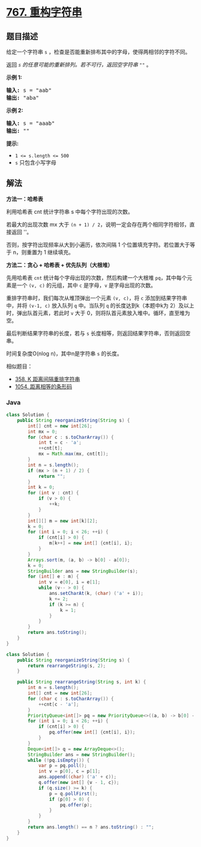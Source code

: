 # [767. 重构字符串](https://leetcode.cn/problems/reorganize-string)

## 题目描述

<p>给定一个字符串&nbsp;<code>s</code>&nbsp;，检查是否能重新排布其中的字母，使得两相邻的字符不同。</p>

<p>返回<em> <code>s</code>&nbsp;的任意可能的重新排列。若不可行，返回空字符串&nbsp;<code>""</code></em>&nbsp;。</p>

<p><strong>示例&nbsp;1:</strong></p>

<pre>
<strong>输入:</strong> s = "aab"
<strong>输出:</strong> "aba"
</pre>

<p><strong>示例 2:</strong></p>

<pre>
<strong>输入:</strong> s = "aaab"
<strong>输出:</strong> ""
</pre>

<p><strong>提示:</strong></p>

<ul>
	<li><code>1 &lt;= s.length &lt;= 500</code></li>
	<li><code>s</code> 只包含小写字母</li>
</ul>

## 解法

**方法一：哈希表**

利用哈希表 cnt 统计字符串 s 中每个字符出现的次数。

若最大的出现次数 mx 大于 `(n + 1) / 2`，说明一定会存在两个相同字符相邻，直接返回 ''。

否则，按字符出现频率从大到小遍历，依次间隔 1 个位置填充字符。若位置大于等于 n，则重置为 1 继续填充。

**方法二：贪心 + 哈希表 + 优先队列（大根堆）**

先用哈希表 `cnt` 统计每个字母出现的次数，然后构建一个大根堆 `pq`，其中每个元素是一个 `(v, c)` 的元组，其中 `c` 是字母，`v` 是字母出现的次数。

重排字符串时，我们每次从堆顶弹出一个元素 `(v, c)`，将 `c` 添加到结果字符串中，并将 `(v-1, c)` 放入队列 `q` 中。当队列 `q` 的长度达到k（本题中k为 2）及以上时，弹出队首元素，若此时 `v` 大于 0，则将队首元素放入堆中。循环，直至堆为空。

最后判断结果字符串的长度，若与 `s` 长度相等，则返回结果字符串，否则返回空串。

时间复杂度O(nlog n)，其中n是字符串 `s` 的长度。

相似题目：

-   [358. K 距离间隔重排字符串](/solution/0300-0399/0358.Rearrange%20String%20k%20Distance%20Apart/README.md)
-   [1054. 距离相等的条形码](/solution/1000-1099/1054.Distant%20Barcodes/README.md)

### **Java**

```java
class Solution {
    public String reorganizeString(String s) {
        int[] cnt = new int[26];
        int mx = 0;
        for (char c : s.toCharArray()) {
            int t = c - 'a';
            ++cnt[t];
            mx = Math.max(mx, cnt[t]);
        }
        int n = s.length();
        if (mx > (n + 1) / 2) {
            return "";
        }
        int k = 0;
        for (int v : cnt) {
            if (v > 0) {
                ++k;
            }
        }
        int[][] m = new int[k][2];
        k = 0;
        for (int i = 0; i < 26; ++i) {
            if (cnt[i] > 0) {
                m[k++] = new int[] {cnt[i], i};
            }
        }
        Arrays.sort(m, (a, b) -> b[0] - a[0]);
        k = 0;
        StringBuilder ans = new StringBuilder(s);
        for (int[] e : m) {
            int v = e[0], i = e[1];
            while (v-- > 0) {
                ans.setCharAt(k, (char) ('a' + i));
                k += 2;
                if (k >= n) {
                    k = 1;
                }
            }
        }
        return ans.toString();
    }
}
```

```java
class Solution {
    public String reorganizeString(String s) {
        return rearrangeString(s, 2);
    }

    public String rearrangeString(String s, int k) {
        int n = s.length();
        int[] cnt = new int[26];
        for (char c : s.toCharArray()) {
            ++cnt[c - 'a'];
        }
        PriorityQueue<int[]> pq = new PriorityQueue<>((a, b) -> b[0] - a[0]);
        for (int i = 0; i < 26; ++i) {
            if (cnt[i] > 0) {
                pq.offer(new int[] {cnt[i], i});
            }
        }
        Deque<int[]> q = new ArrayDeque<>();
        StringBuilder ans = new StringBuilder();
        while (!pq.isEmpty()) {
            var p = pq.poll();
            int v = p[0], c = p[1];
            ans.append((char) ('a' + c));
            q.offer(new int[] {v - 1, c});
            if (q.size() >= k) {
                p = q.pollFirst();
                if (p[0] > 0) {
                    pq.offer(p);
                }
            }
        }
        return ans.length() == n ? ans.toString() : "";
    }
}
```
